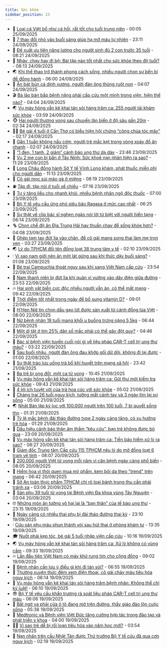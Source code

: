 ```yaml
---
title: Sức khỏe
sidebar_position: 23
---
```


<!-- dantri-suc-khoe:START -->
- 🤔 [Loại cá Việt bổ như cá hồi, rất tốt cho tuổi trung niên](https://dantri.com.vn/suc-khoe/loai-ca-viet-bo-nhu-ca-hoi-rat-tot-cho-tuoi-trung-nien-20250924115104856.htm) - 00:05 25/09/2025
- 🚦 [7 thay đổi nhỏ vào buổi sáng giúp hạ mỡ máu tự nhiên](https://dantri.com.vn/suc-khoe/7-thay-doi-nho-vao-buoi-sang-giup-ha-mo-mau-tu-nhien-20250923154715607.htm) - 23:11 24/09/2025
- 🤖 [Đề xuất ưu tiên nâng lương cho người sinh đủ 2 con trước 35 tuổi](https://dantri.com.vn/suc-khoe/de-xuat-uu-tien-nang-luong-cho-nguoi-sinh-du-2-con-truoc-35-tuoi-20250924151607456.htm) - 08:21 24/09/2025
- 🐻 [Nhảy, chạy hay đi bộ: Bài tập nào tốt nhất cho sức khỏe theo độ tuổi?](https://dantri.com.vn/suc-khoe/nhay-chay-hay-di-bo-bai-tap-nao-tot-nhat-cho-suc-khoe-theo-do-tuoi-20250923094731954.htm) - 08:13 24/09/2025
- 🌏 [Khi thể thao trở thành phong cách sống, nhiều người chọn sự bền bỉ để đồng hành](https://dantri.com.vn/suc-khoe/khi-the-thao-tro-thanh-phong-cach-song-nhieu-nguoi-chon-su-ben-bi-de-dong-hanh-20250924121839097.htm) - 06:00 24/09/2025
- 👺 [Ăn bát bún cá dính xương, người đàn ông thủng ruột non](https://dantri.com.vn/suc-khoe/an-bat-bun-ca-dinh-xuong-nguoi-dan-ong-thung-ruot-non-20250924103849448.htm) - 04:07 24/09/2025
- 🎬 [Bà lão bán bắp bệnh nặng phải cấp cứu một mình trong viện, hiện thế nào?](https://dantri.com.vn/suc-khoe/ba-lao-ban-bap-benh-nang-phai-cap-cuu-mot-minh-trong-vien-hien-the-nao-20250924101515566.htm) - 04:04 24/09/2025
- 🌏 [Vụ máy hỏng vẫn kê khai tán sỏi hàng trăm ca: 255 người tái khám sức khỏe](https://dantri.com.vn/suc-khoe/vu-may-hong-van-ke-khai-tan-soi-hang-tram-ca-255-nguoi-tai-kham-suc-khoe-20250924103823951.htm) - 03:59 24/09/2025
- 🐵 [Hai người thương vong sau chuyến lặn biển ở độ sâu gần 20m](https://dantri.com.vn/suc-khoe/hai-nguoi-thuong-vong-sau-chuyen-lan-bien-o-do-sau-gan-20m-20250924083554486.htm) - 02:34 24/09/2025
- 👨‍🏫 [Bé gái 4 tuổi ở Cần Thơ có biểu hiện hội chứng “công chúa tóc mây”](https://dantri.com.vn/suc-khoe/be-gai-4-tuoi-o-can-tho-co-bieu-hien-hoi-chung-cong-chua-toc-may-20250924082357117.htm) - 02:17 24/09/2025
- 🤗 [Gần 1 tuần không nấu cơm, người trẻ mắc kẹt trong vòng xoáy đồ ăn nhanh](https://dantri.com.vn/suc-khoe/gan-1-tuan-khong-nau-com-nguoi-tre-mac-ket-trong-vong-xoay-do-an-nhanh-20250820183258674.htm) - 02:07 24/09/2025
- 🫶 [“1 đen, 1 tanh, 2 giảm” cảnh báo ung thư dạ dày](https://dantri.com.vn/suc-khoe/1-den-1-tanh-2-giam-canh-bao-ung-thu-da-day-20250923080713960.htm) - 23:46 23/09/2025
- 🙉 [Vụ 2 mẹ con bị bắn ở Tây Ninh: Sức khoẻ nạn nhân hiện ra sao?](https://dantri.com.vn/suc-khoe/vu-2-me-con-bi-ban-o-tay-ninh-suc-khoe-nan-nhan-hien-ra-sao-20250923180106710.htm) - 11:29 23/09/2025
- 🦅 [Long Châu đồng hành Sở Y tế Vĩnh Long khám, phát thuốc miễn phí cho người dân](https://dantri.com.vn/suc-khoe/long-chau-dong-hanh-so-y-te-vinh-long-kham-phat-thuoc-mien-phi-cho-nguoi-dan-20250923180325363.htm) - 11:13 23/09/2025
- 🐘 [Cô gái mọc sùi mào gà ở miệng](https://dantri.com.vn/suc-khoe/co-gai-moc-sui-mao-ga-o-mieng-20250923145635420.htm) - 08:19 23/09/2025
- ⛽️ [Tập đi, tập nói ở tuổi xế chiều](https://dantri.com.vn/suc-khoe/tap-di-tap-noi-o-tuoi-xe-chieu-20250921235141494.htm) - 07:16 23/09/2025
- 🤡 [Tự ý tăng liều cho nhanh khỏi, nhiều bệnh nhân ngộ độc thuốc](https://dantri.com.vn/suc-khoe/tu-y-tang-lieu-cho-nhanh-khoi-nhieu-benh-nhan-ngo-doc-thuoc-20250923135650988.htm) - 07:00 23/09/2025
- 💼 [Bộ Y tế yêu cầu ứng phó siêu bão Ragasa ở mức cao nhất](https://dantri.com.vn/suc-khoe/bo-y-te-yeu-cau-ung-pho-sieu-bao-ragasa-o-muc-cao-nhat-20250923122522024.htm) - 06:25 23/09/2025
- 🤔 [Sự thật về clip bác sĩ nghẹn ngào nói lời từ biệt với người hiến tạng](https://dantri.com.vn/suc-khoe/su-that-ve-clip-bac-si-nghen-ngao-noi-loi-tu-biet-voi-nguoi-hien-tang-20250923112148391.htm) - 06:14 23/09/2025
- 🪜 [Chọn chế độ ăn Địa Trung Hải hay thuần chay để sống khỏe hơn?](https://dantri.com.vn/suc-khoe/chon-che-do-an-dia-trung-hai-hay-thuan-chay-de-song-khoe-hon-20250923110159955.htm) - 04:08 23/09/2025
- 📝 [Ghép tạm tay đứt lìa vào chân, để cô gái mang song thai làm mẹ trọn vẹn](https://dantri.com.vn/suc-khoe/ghep-tam-tay-dut-lia-vao-chan-de-co-gai-mang-song-thai-lam-me-tron-ven-20250923090639597.htm) - 03:27 23/09/2025
- 🌏 [Lý do TPHCM đổi tên đồng loạt 38 trung tâm y tế](https://dantri.com.vn/suc-khoe/ly-do-tphcm-doi-ten-dong-loat-38-trung-tam-y-te-20250923072345685.htm) - 02:10 23/09/2025
- 🕯 [Vì sao nam giới nên ăn một lát gừng sau khi thức dậy buổi sáng?](https://dantri.com.vn/suc-khoe/vi-sao-nam-gioi-nen-an-mot-lat-gung-sau-khi-thuc-day-buoi-sang-20250923074018291.htm) - 01:08 23/09/2025
- 🦍 [Bé trai Campuchia thoát nguy sau khi sang Việt Nam cấp cứu](https://dantri.com.vn/suc-khoe/be-trai-campuchia-thoat-nguy-sau-khi-sang-viet-nam-cap-cuu-20250923052133614.htm) - 23:54 22/09/2025
- 🌈 [Nam thanh niên bị đứt lìa khí quản vì vướng vào dây điện giữa đường](https://dantri.com.vn/suc-khoe/nam-thanh-nien-bi-dut-lia-khi-quan-vi-vuong-vao-day-dien-giua-duong-20250922222804974.htm) - 23:53 22/09/2025
- 🔥 [Hai sinh vật biển cực độc nhiều người vẫn ăn, có thể mất mạng](https://dantri.com.vn/suc-khoe/hai-sinh-vat-bien-cuc-doc-nhieu-nguoi-van-an-co-the-mat-mang-20250922155959290.htm) - 09:42 22/09/2025
- 🌊 [Thời điểm tốt nhất trong ngày để bổ sung vitamin D?](https://dantri.com.vn/suc-khoe/thoi-diem-tot-nhat-trong-ngay-de-bo-sung-vitamin-d-20250922152506531.htm) - 09:01 22/09/2025
- 🚦 [H’Hen Niê tin chọn dầu gạo lứt được sản xuất từ cánh đồng lúa Việt](https://dantri.com.vn/suc-khoe/hhen-nie-tin-chon-dau-gao-lut-duoc-san-xuat-tu-canh-dong-lua-viet-20250922102718939.htm) - 08:00 22/09/2025
- 🤖 [Nữ bệnh nhân 19 tuổi mang khối u buồng trứng nặng 5,5kg](https://dantri.com.vn/suc-khoe/nu-benh-nhan-19-tuoi-mang-khoi-u-buong-trung-nang-55kg-20250922125152614.htm) - 06:44 22/09/2025
- 🤡 [Một dị tật ở tim 25% dân số mắc phải có thể gây đột quỵ?](https://dantri.com.vn/suc-khoe/mot-di-tat-o-tim-25-dan-so-mac-phai-co-the-gay-dot-quy-20250919112223563.htm) - 04:46 22/09/2025
- 💂 [Bác sĩ bệnh viện tuyến cuối nói gì về liệu pháp CAR-T cell trị ung thư máu?](https://dantri.com.vn/suc-khoe/bac-si-benh-vien-tuyen-cuoi-noi-gi-ve-lieu-phap-car-t-cell-tri-ung-thu-mau-20250922100223571.htm) - 03:22 22/09/2025
- 🦄 [Sau buổi nhậu, người đàn ông đau khớp gối dữ dội, không đi lại được](https://dantri.com.vn/suc-khoe/sau-buoi-nhau-nguoi-dan-ong-dau-khop-goi-du-doi-khong-di-lai-duoc-20250921192225374.htm) - 01:00 22/09/2025
- 🧠 [Sự thật trào lưu uống trà bổ khí huyết trên mạng xã hội](https://dantri.com.vn/suc-khoe/su-that-trao-luu-uong-tra-bo-khi-huyet-tren-mang-xa-hoi-20250917194015691.htm) - 23:42 21/09/2025
- 🤖 [Ba trẻ bị ong đốt, một ca tử vong](https://dantri.com.vn/suc-khoe/ba-tre-bi-ong-dot-mot-ca-tu-vong-20250921165805989.htm) - 10:45 21/09/2025
- 💼 [Vụ máy hỏng vẫn kê khai tán sỏi hàng trăm ca: Gửi thư mời kiểm tra sức khỏe](https://dantri.com.vn/suc-khoe/vu-may-hong-van-ke-khai-tan-soi-hang-tram-ca-gui-thu-moi-kiem-tra-suc-khoe-20250921131310472.htm) - 09:43 21/09/2025
- 🧰 [4 lợi ích tuyệt vời của trà hoa cúc với sức khỏe](https://dantri.com.vn/suc-khoe/4-loi-ich-tuyet-voi-cua-tra-hoa-cuc-voi-suc-khoe-20250921120136626.htm) - 05:02 21/09/2025
- 🎉 [Chàng trai 26 tuổi nguy kịch, tưởng mất cánh tay và 3 ngày tìm lại sự sống](https://dantri.com.vn/suc-khoe/chang-trai-26-tuoi-nguy-kich-tuong-mat-canh-tay-va-3-ngay-tim-lai-su-song-20250921093812439.htm) - 05:00 21/09/2025
- 🌏 [Nhật Bản lập kỷ lục với 100.000 người trên 100 tuổi, 7 bí quyết sống thọ](https://dantri.com.vn/suc-khoe/nhat-ban-lap-ky-luc-voi-100000-nguoi-tren-100-tuoi-7-bi-quyet-song-tho-20250920181301187.htm) - 01:31 21/09/2025
- 📝 [Tỷ lệ mắc bệnh đái tháo đường type 2 ngày càng tăng, có xu hướng trẻ hóa](https://dantri.com.vn/suc-khoe/ty-le-mac-benh-dai-thao-duong-type-2-ngay-cang-tang-co-xu-huong-tre-hoa-20250920220123911.htm) - 01:29 21/09/2025
- 🧠 [Dấu hiệu cảnh báo thận âm thầm “kêu cứu”, bạn trẻ không được bỏ qua](https://dantri.com.vn/suc-khoe/dau-hieu-canh-bao-than-am-tham-keu-cuu-ban-tre-khong-duoc-bo-qua-20250920074348192.htm) - 23:09 20/09/2025
- 🚀 [Vụ máy hỏng vẫn kê khai tán sỏi hàng trăm ca: Tiền bảo hiểm xử lý ra sao?](https://dantri.com.vn/suc-khoe/vu-may-hong-van-ke-khai-tan-soi-hang-tram-ca-tien-bao-hiem-xu-ly-ra-sao-20250920150056344.htm) - 08:27 20/09/2025
- 💯 [Giám đốc Trung tâm Cấp cứu 115 TPHCM nêu lý do mở đồng loạt 6 trạm vệ tinh](https://dantri.com.vn/suc-khoe/giam-doc-trung-tam-cap-cuu-115-tphcm-neu-ly-do-mo-dong-loat-6-tram-ve-tinh-20250920142713292.htm) - 08:07 20/09/2025
- 🫶 [200.000 người Việt tử vong mỗi năm vì căn bệnh ngày càng phổ biến](https://dantri.com.vn/suc-khoe/200000-nguoi-viet-tu-vong-moi-nam-vi-can-benh-ngay-cang-pho-bien-20250920150224496.htm) - 08:05 20/09/2025
- 👹 [Hiểm họa vì thói quen mua mỹ phẩm, kem bôi da theo &quot;trend&quot; trên mạng](https://dantri.com.vn/suc-khoe/hiem-hoa-vi-thoi-quen-mua-my-pham-kem-boi-da-theo-trend-tren-mang-20250920124621836.htm) - 06:42 20/09/2025
- 🤩 [Sở An toàn thực phẩm TPHCM chỉ rõ loại bánh trung thu cần phải tránh xa](https://dantri.com.vn/suc-khoe/so-an-toan-thuc-pham-tphcm-chi-ro-loai-banh-trung-thu-can-phai-tranh-xa-20250920085525169.htm) - 03:06 20/09/2025
- 🌊 [Sản phụ 39 tuổi tử vong tại Bệnh viện Đa khoa vùng Tây Nguyên](https://dantri.com.vn/suc-khoe/san-phu-39-tuoi-tu-vong-tai-benh-vien-da-khoa-vung-tay-nguyen-20250920091717328.htm) - 03:04 20/09/2025
- 🤓 [Những món ăn tưởng vô hại lại là “bạn thân” của tế bào ung thư](https://dantri.com.vn/suc-khoe/nhung-mon-an-tuong-vo-hai-lai-la-ban-than-cua-te-bao-ung-thu-20250916105149869.htm) - 23:15 19/09/2025
- 🌝 [Ngày càng có nhiều thai phụ bị đái tháo đường thai kỳ](https://dantri.com.vn/suc-khoe/ngay-cang-co-nhieu-thai-phu-bi-dai-thao-duong-thai-ky-20250919170337354.htm) - 23:10 19/09/2025
- 🕯 [Cứu sản phụ máu phun thành vòi sau hút thai ở phòng khám tư](https://dantri.com.vn/suc-khoe/cuu-san-phu-mau-phun-thanh-voi-sau-hut-thai-o-phong-kham-tu-20250919203235777.htm) - 13:35 19/09/2025
- 🎓 [Nuốt phải kẹp tóc, bé gái 5 tuổi nhập viện cấp cứu](https://dantri.com.vn/suc-khoe/nuot-phai-kep-toc-be-gai-5-tuoi-nhap-vien-cap-cuu-20250919171602924.htm) - 10:16 19/09/2025
- 🌏 [Vụ máy hỏng vẫn kê khai tán sỏi hàng trăm ca: Xử lý không có vùng cấm](https://dantri.com.vn/suc-khoe/vu-may-hong-van-ke-khai-tan-soi-hang-tram-ca-xu-ly-khong-co-vung-cam-20250919161534893.htm) - 09:33 19/09/2025
- 🔥 [Lần đầu tiên Việt Nam có máy khử rung tim cho cộng đồng](https://dantri.com.vn/suc-khoe/lan-dau-tien-viet-nam-co-may-khu-rung-tim-cho-cong-dong-20250919155504116.htm) - 09:02 19/09/2025
- 📝 [Bệnh nhân cần lưu ý điều gì khi đi tán sỏi?](https://dantri.com.vn/suc-khoe/benh-nhan-can-luu-y-dieu-gi-khi-di-tan-soi-20250919134854258.htm) - 06:55 19/09/2025
- 🧠 [Thường xuyên thức đêm xem điện thoại, cô gái chảy máu tiêu hóa nguy kịch](https://dantri.com.vn/suc-khoe/thuong-xuyen-thuc-dem-xem-dien-thoai-co-gai-chay-mau-tieu-hoa-nguy-kich-20250919120448980.htm) - 06:14 19/09/2025
- 🦅 [Vụ máy hỏng vẫn kê khai tán sỏi hàng trăm bệnh nhân: Không thể chỉ kỷ luật!](https://dantri.com.vn/suc-khoe/vu-may-hong-van-ke-khai-tan-soi-hang-tram-benh-nhan-khong-the-chi-ky-luat-20250919124237613.htm) - 06:10 19/09/2025
- 😎 [Bộ Y tế yêu cầu khẩn trương rà soát liệu pháp CAR-T cell trị ung thư máu](https://dantri.com.vn/suc-khoe/bo-y-te-yeu-cau-khan-truong-ra-soat-lieu-phap-car-t-cell-tri-ung-thu-mau-20250919125418548.htm) - 06:06 19/09/2025
- 🎉 [Bất ngờ va phải cửa ô tô đang mở trên đường, thầy giáo đảo lộn cuộc sống](https://dantri.com.vn/suc-khoe/bat-ngo-va-phai-cua-o-to-dang-mo-tren-duong-thay-giao-dao-lon-cuoc-song-20250919121959015.htm) - 05:38 19/09/2025
- 🫣 [Medtronic và Bệnh viện Việt Đức tăng cường hợp tác trong đào tạo và phát triển y khoa](https://dantri.com.vn/suc-khoe/medtronic-va-benh-vien-viet-duc-tang-cuong-hop-tac-trong-dao-tao-va-phat-trien-y-khoa-20250919102400801.htm) - 04:00 19/09/2025
- 🧑‍🏫 [Vì sao trẻ dễ bị rối loạn tiêu hóa vào năm học mới?](https://dantri.com.vn/suc-khoe/vi-sao-tre-de-bi-roi-loan-tieu-hoa-vao-nam-hoc-moi-20250918155912755.htm) - 03:54 19/09/2025
- 🥷 [Nạn nhân trên cầu Nhật Tân được Thứ trưởng Bộ Y tế cứu đã qua cơn nguy kịch](https://dantri.com.vn/suc-khoe/nan-nhan-tren-cau-nhat-tan-duoc-thu-truong-bo-y-te-cuu-da-qua-con-nguy-kich-20250919091157293.htm) - 02:19 19/09/2025<!-- dantri-suc-khoe:END -->
